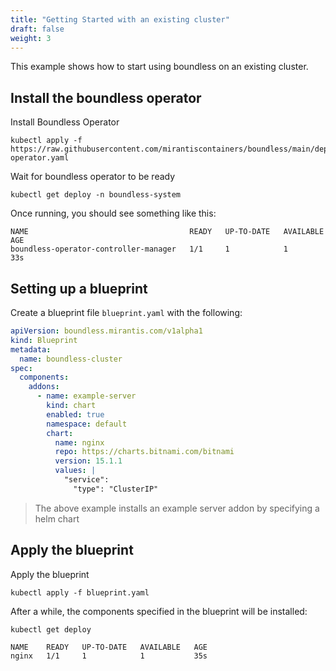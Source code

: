 ```yaml
---
title: "Getting Started with an existing cluster"
draft: false
weight: 3
---
```


This example shows how to start using boundless on an existing cluster.

## Install the boundless operator

Install Boundless Operator
```shell
kubectl apply -f https://raw.githubusercontent.com/mirantiscontainers/boundless/main/deploy/static/boundless-operator.yaml
```

Wait for boundless operator to be ready
```shell
kubectl get deploy -n boundless-system
```

Once running, you should see something like this:
```shell
NAME                                    READY   UP-TO-DATE   AVAILABLE   AGE
boundless-operator-controller-manager   1/1     1            1           33s
```

## Setting up a blueprint

Create a blueprint file `blueprint.yaml` with the following:
```yaml
apiVersion: boundless.mirantis.com/v1alpha1
kind: Blueprint
metadata:
  name: boundless-cluster
spec:
  components:
    addons:
      - name: example-server
        kind: chart
        enabled: true
        namespace: default
        chart:
          name: nginx
          repo: https://charts.bitnami.com/bitnami
          version: 15.1.1
          values: |
            "service":
              "type": "ClusterIP"
```
> The above example installs an example server addon by specifying a helm chart

## Apply the blueprint

Apply the blueprint
```shell
kubectl apply -f blueprint.yaml
```

After a while, the components specified in the blueprint will be installed:
```shell
kubectl get deploy
```
```
NAME    READY   UP-TO-DATE   AVAILABLE   AGE
nginx   1/1     1            1           35s
```
